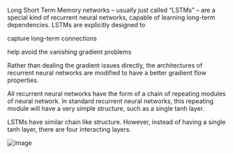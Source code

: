 
Long Short Term Memory networks – usually just called “LSTMs” – are a special kind of recurrent neural networks, capable of learning long-term dependencies. LSTMs are explicitly designed to

capture long-term connections

help avoid the vanishing gradient problems

Rather than dealing the gradient issues directly, the architectures of recurrent neural networks are modified to have a better gradient flow properties.

All recurrent neural networks have the form of a chain of repeating modules of neural network. In standard recurrent neural networks, this repeating module will have a very simple structure, such as a single tanh layer.


LSTMs have similar chain like structure. However, instead of having a single tanh layer, there are four interacting layers.

![image](https://user-images.githubusercontent.com/121180975/209126657-2089f20d-1b30-45c8-8879-e03fe08c5e0e.png)
